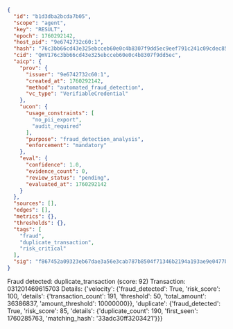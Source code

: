 ```json
{
  "id": "b1d3dba2bcda7b05",
  "scope": "agent",
  "key": "RESULT",
  "epoch": 1760292142,
  "host_pid": "9e6742732c60:1",
  "hash": "76c3bb66cd43e325ebcceb60e0c4b8307f9dd5ec9eef791c241c09cdec854072",
  "cid": "QmV176c3bb66cd43e325ebcceb60e0c4b8307f9dd5ec",
  "aicp": {
    "prov": {
      "issuer": "9e6742732c60:1",
      "created_at": 1760292142,
      "method": "automated_fraud_detection",
      "vc_type": "VerifiableCredential"
    },
    "ucon": {
      "usage_constraints": [
        "no_pii_export",
        "audit_required"
      ],
      "purpose": "fraud_detection_analysis",
      "enforcement": "mandatory"
    },
    "eval": {
      "confidence": 1.0,
      "evidence_count": 0,
      "review_status": "pending",
      "evaluated_at": 1760292142
    }
  },
  "sources": [],
  "edges": [],
  "metrics": {},
  "thresholds": {},
  "tags": [
    "fraud",
    "duplicate_transaction",
    "risk_critical"
  ],
  "sig": "f867452a09323eb67dae3a56e3cab787b8504f71346b2194a193ae9e0477b91b"
}
```

Fraud detected: duplicate_transaction (score: 92)
Transaction: 031201469615703
Details: {'velocity': {'fraud_detected': True, 'risk_score': 100, 'details': {'transaction_count': 191, 'threshold': 50, 'total_amount': 36386837, 'amount_threshold': 10000000}}, 'duplicate': {'fraud_detected': True, 'risk_score': 85, 'details': {'duplicate_count': 190, 'first_seen': 1760285763, 'matching_hash': '33adc30ff3203421'}}}